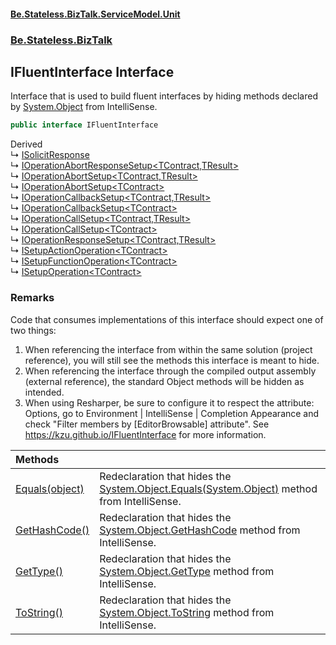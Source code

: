#### [Be.Stateless.BizTalk.ServiceModel.Unit](README.md 'README')
### [Be.Stateless.BizTalk](Be.Stateless.BizTalk.md 'Be.Stateless.BizTalk')

## IFluentInterface Interface

Interface that is used to build fluent interfaces by hiding methods declared by [System.Object](https://docs.microsoft.com/en-us/dotnet/api/System.Object 'System.Object') from IntelliSense.

```csharp
public interface IFluentInterface
```

Derived  
&#8627; [ISolicitResponse](ISolicitResponse.md 'Be.Stateless.BizTalk.Unit.ServiceModel.Stub.ISolicitResponse')  
&#8627; [IOperationAbortResponseSetup&lt;TContract,TResult&gt;](IOperationAbortResponseSetup_TContract,TResult_.md 'Be.Stateless.BizTalk.Unit.ServiceModel.Stub.Language.IOperationAbortResponseSetup<TContract,TResult>')  
&#8627; [IOperationAbortSetup&lt;TContract,TResult&gt;](IOperationAbortSetup_TContract,TResult_.md 'Be.Stateless.BizTalk.Unit.ServiceModel.Stub.Language.IOperationAbortSetup<TContract,TResult>')  
&#8627; [IOperationAbortSetup&lt;TContract&gt;](IOperationAbortSetup_TContract_.md 'Be.Stateless.BizTalk.Unit.ServiceModel.Stub.Language.IOperationAbortSetup<TContract>')  
&#8627; [IOperationCallbackSetup&lt;TContract,TResult&gt;](IOperationCallbackSetup_TContract,TResult_.md 'Be.Stateless.BizTalk.Unit.ServiceModel.Stub.Language.IOperationCallbackSetup<TContract,TResult>')  
&#8627; [IOperationCallbackSetup&lt;TContract&gt;](IOperationCallbackSetup_TContract_.md 'Be.Stateless.BizTalk.Unit.ServiceModel.Stub.Language.IOperationCallbackSetup<TContract>')  
&#8627; [IOperationCallSetup&lt;TContract,TResult&gt;](IOperationCallSetup_TContract,TResult_.md 'Be.Stateless.BizTalk.Unit.ServiceModel.Stub.Language.IOperationCallSetup<TContract,TResult>')  
&#8627; [IOperationCallSetup&lt;TContract&gt;](IOperationCallSetup_TContract_.md 'Be.Stateless.BizTalk.Unit.ServiceModel.Stub.Language.IOperationCallSetup<TContract>')  
&#8627; [IOperationResponseSetup&lt;TContract,TResult&gt;](IOperationResponseSetup_TContract,TResult_.md 'Be.Stateless.BizTalk.Unit.ServiceModel.Stub.Language.IOperationResponseSetup<TContract,TResult>')  
&#8627; [ISetupActionOperation&lt;TContract&gt;](ISetupActionOperation_TContract_.md 'Be.Stateless.BizTalk.Unit.ServiceModel.Stub.Language.ISetupActionOperation<TContract>')  
&#8627; [ISetupFunctionOperation&lt;TContract&gt;](ISetupFunctionOperation_TContract_.md 'Be.Stateless.BizTalk.Unit.ServiceModel.Stub.Language.ISetupFunctionOperation<TContract>')  
&#8627; [ISetupOperation&lt;TContract&gt;](ISetupOperation_TContract_.md 'Be.Stateless.BizTalk.Unit.ServiceModel.Stub.Language.ISetupOperation<TContract>')

### Remarks
Code that consumes implementations of this interface should expect one of two things:
1. When referencing the interface from within the same solution (project reference), you will still see the methods this interface is meant to hide.
2. When referencing the interface through the compiled output assembly (external reference), the standard Object methods will be hidden as intended.
3. When using Resharper, be sure to configure it to respect the attribute: Options, go to Environment | IntelliSense | Completion Appearance and check "Filter members by [EditorBrowsable] attribute".
See https://kzu.github.io/IFluentInterface for more information.

| Methods | |
| :--- | :--- |
| [Equals(object)](IFluentInterface.Equals(object).md 'Be.Stateless.BizTalk.IFluentInterface.Equals(object)') | Redeclaration that hides the [System.Object.Equals(System.Object)](https://docs.microsoft.com/en-us/dotnet/api/System.Object.Equals#System_Object_Equals_System_Object_ 'System.Object.Equals(System.Object)') method from IntelliSense. |
| [GetHashCode()](IFluentInterface.GetHashCode().md 'Be.Stateless.BizTalk.IFluentInterface.GetHashCode()') | Redeclaration that hides the [System.Object.GetHashCode](https://docs.microsoft.com/en-us/dotnet/api/System.Object.GetHashCode 'System.Object.GetHashCode') method from IntelliSense. |
| [GetType()](IFluentInterface.GetType().md 'Be.Stateless.BizTalk.IFluentInterface.GetType()') | Redeclaration that hides the [System.Object.GetType](https://docs.microsoft.com/en-us/dotnet/api/System.Object.GetType 'System.Object.GetType') method from IntelliSense. |
| [ToString()](IFluentInterface.ToString().md 'Be.Stateless.BizTalk.IFluentInterface.ToString()') | Redeclaration that hides the [System.Object.ToString](https://docs.microsoft.com/en-us/dotnet/api/System.Object.ToString 'System.Object.ToString') method from IntelliSense. |
